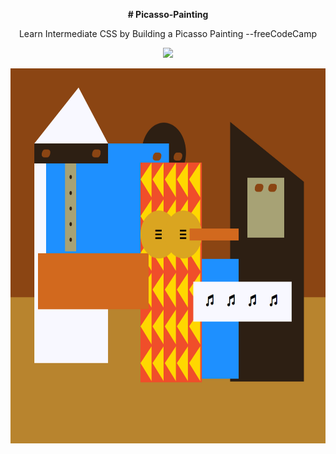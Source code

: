 <p align="center"><b># Picasso-Painting</b></p>
<p align="center">Learn Intermediate CSS by Building a Picasso Painting --freeCodeCamp</p>
<p align="center"><img src="https://skillicons.dev/icons?i=html,css" height="80px"/></p>
<p align="center">
<img src="./img.png" alt="image" align="center" height="600px">
</p>
